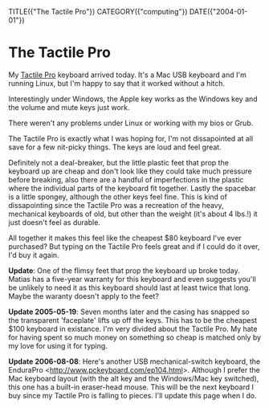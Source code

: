 TITLE({"The Tactile Pro"})
CATEGORY({"computing"})
DATE({"2004-01-01"})

The Tactile Pro
===============

My [Tactile Pro](http://matias.ca/tactilepro/index.php) keyboard arrived
today. It\'s a Mac USB keyboard and I\'m running Linux, but I\'m happy
to say that it worked without a hitch.

Interestingly under Windows, the Apple key works as the Windows key and
the volume and mute keys just work.

There weren\'t any problems under Linux or working with my bios or Grub.

The Tactile Pro is exactly what I was hoping for, I\'m not dissapointed
at all save for a few nit-picky things. The keys are loud and feel
great.

Definitely not a deal-breaker, but the little plastic feet that prop the
keyboard up are cheap and don\'t look like they could take much pressure
before breaking, also there are a handful of imperfections in the
plastic where the individual parts of the keyboard fit together. Lastly
the spacebar is a little spongey, although the other keys feel fine.
This is kind of dissapointing since the Tactile Pro was a recreation of
the heavy, mechanical keyboards of old, but other than the weight (it\'s
about 4 lbs.!) it just doesn\'t feel as durable.

All together it makes this feel like the cheapest \$80 keyboard I\'ve
ever purchased? But typing on the Tactile Pro feels great and if I could
do it over, I\'d buy it again.

**Update**: One of the flimsy feet that prop the keyboard up broke
today. Matias has a five-year warranty for this keyboard and even
suggests you\'ll be unlikely to need it as this keyboard should last at
least twice that long. Maybe the waranty doesn\'t apply to the feet?

**Update 2005-05-19**: Seven months later and the casing has snapped so
the transparent \'faceplate\' lifts up off the keys. This has to be the
cheapest \$100 keyboard in existance. I\'m very divided about the
Tactile Pro. My hate for having spent so much money on something so
cheap is matched only by my love for using it for typing.

**Update 2006-08-08**: Here\'s another USB mechanical-switch keyboard,
the EnduraPro \<<http://www.pckeyboard.com/ep104.html>\>. Although I
prefer the Mac keyboard layout (with the alt key and the Windows/Mac key
switched), this one has a built-in eraser-head mouse. This will be the
next keyboard I buy since my Tactile Pro is falling to pieces. I\'ll
update this page when I do.
